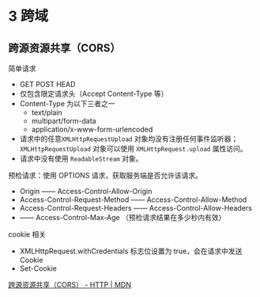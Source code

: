 # 3 跨域

## 跨源资源共享（CORS）

简单请求

* GET POST HEAD
* 仅包含限定请求头（Accept Content-Type 等）
* Content-Type 为以下三者之一
  * text/plain
  * multipart/form-data
  * application/x-www-form-urlencoded
* 请求中的任意`XMLHttpRequestUpload` 对象均没有注册任何事件监听器；`XMLHttpRequestUpload` 对象可以使用 `XMLHttpRequest.upload` 属性访问。
* 请求中没有使用 `ReadableStream` 对象。

预检请求：使用 OPTIONS 请求，获取服务端是否允许该请求。

* Origin —— Access-Control-Allow-Origin
* Access-Control-Request-Method —— Access-Control-Allow-Method
* Access-Control-Request-Headers —— Access-Control-Allow-Headers
* —— Access-Control-Max-Age （预检请求结果在多少秒内有效）

cookie 相关

* XMLHttpRequest.withCredentials 标志位设置为 true，会在请求中发送 Cookie
* Set-Cookie

[跨源资源共享（CORS） - HTTP | MDN](https://developer.mozilla.org/zh-CN/docs/Web/HTTP/CORS)

